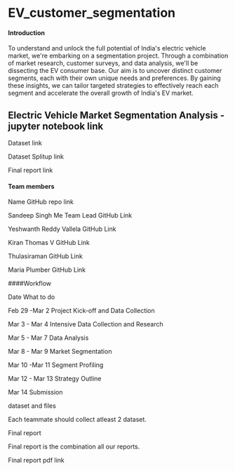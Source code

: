 # EV_customer_segmentation

#### Introduction

To understand and unlock the full potential of India's electric vehicle market, we're embarking on a segmentation project. Through a combination of market research, customer surveys, and data analysis, we'll be dissecting the EV consumer base. Our aim is to uncover distinct customer segments, each with their own unique needs and preferences. By gaining these insights, we can tailor targeted strategies to effectively reach each segment and accelerate the overall growth of India's EV market.

## Electric Vehicle Market Segmentation Analysis - jupyter notebook link

Dataset link

Dataset Splitup link

Final report link

#### Team members

Name	GitHub repo link

Sandeep Singh Me Team Lead	GitHub Link

Yeshwanth Reddy Vallela	GitHub Link

Kiran Thomas V	GitHub Link

Thulasiraman	GitHub Link

Maria Plumber	GitHub Link

####Workflow

Date	What to do

Feb 29 -Mar 2	Project Kick-off and Data Collection

Mar 3 - Mar 4	Intensive Data Collection and Research

Mar 5 - Mar 7	Data Analysis

Mar 8 - Mar 9	Market Segmentation

Mar 10 -Mar 11	Segment Profiling

Mar 12 - Mar 13	Strategy Outline

Mar 14	Submission

dataset and files

Each teammate should collect atleast 2 dataset.

Final report

Final report is the combination all our reports.

Final report pdf link
